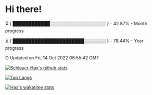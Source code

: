 # Hi there!

⏳ { ████████████░░░░░░░░░░░░░░░░░░ } - 42.87% - Month progress

⏳ { ███████████████████████░░░░░░░ } - 78.44% - Year progress

⏰ Updated on Fri, 14 Oct 2022 06:55:42 GMT


[![Schlauer-Hax's github stats](https://github-readme-stats.vercel.app/api?username=Schlauer-Hax&show_icons=true&theme=dark&count_private=true)](https://github.com/Schlauer-Hax)


[![Top Langs](https://github-readme-stats.vercel.app/api/top-langs/?username=Schlauer-Hax&layout=compact&theme=dark)](https://github.com/Schlauer-Hax?tab=repositories)


[![Hax's wakatime stats](https://github-readme-stats.vercel.app/api/wakatime?username=Hax&theme=dark)](https://wakatime.com/@Hax)

